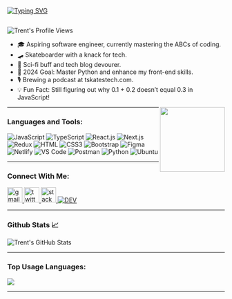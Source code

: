 [![Typing SVG](https://readme-typing-svg.demolab.com?font=Expletus+Sans&size=21&pause=1000&color=FF9111&background=40FFFA00&center=true&random=false&width=435&lines=Howdy.!+I'm+Trent+Henderson+%F0%9F%A7%99%F0%9F%8F%BC%E2%80%8D%E2%99%82%EF%B8%8F;Welcome+to+my+profile.+I'm+new+here+%F0%9F%86%95%E2%9C%94%EF%B8%8F;https%3A%2F%2Fwww.tskatestech.com%2F+%F0%9F%95%B8%EF%B8%8F;Why+don't+eggs+tell+jokes.%3F+%F0%9F%A5%9A;They+might+crack+up!+%F0%9F%90%A3%F0%9F%98%9B)](https://git.io/typing-svg)

<h2 align="left"></h2>

![Trent's Profile Views](https://komarev.com/ghpvc/?username=tredudat&color=orange)

- 🎓 Aspiring software engineer, currently mastering the ABCs of coding.
- 🛹 Skateboarder with a knack for tech.
- 📘 Sci-fi buff and tech blog devourer.
- 🎯 2024 Goal: Master Python and enhance my front-end skills.
- 🎙️ Brewing a podcast at tskatestech.com.
- 💡 Fun Fact: Still figuring out why 0.1 + 0.2 doesn’t equal 0.3 in JavaScript!

<img align="right" height="150" src="https://media.giphy.com/media/v1.Y2lkPTc5MGI3NjExNm5tb21kdmlxcjgxZWVxZjJ3ZzRkcXE4am45MDhwcXFmOXBqam1ueSZlcD12MV9pbnRlcm5hbF9naWZfYnlfaWQmY3Q9Zw/d3YIbnTjjxiOCQnK/giphy.gif"  />

---

### Languages and Tools:

![JavaScript](https://img.shields.io/badge/JavaScript-F7DF1E?style=flat-square&logo=javascript&logoColor=black)
![TypeScript](https://img.shields.io/badge/TypeScript-007ACC?style=flat-square&logo=typescript&logoColor=white)
![React.js](https://img.shields.io/badge/React.js-0081CB?style=flat-square&logo=react&logoColor=61DAFB)
![Next.js](https://img.shields.io/badge/Next.js-f7f7f7?style=flat-square&logo=Next.js&logoColor=000000)
![Redux](https://img.shields.io/badge/Redux-black?style=flat-square&logo=Redux&logoColor=764ABC)
![HTML](https://img.shields.io/badge/HTML5-E34F26?style=flat-square&logo=html5&logoColor=white)
![CSS3](https://img.shields.io/badge/CSS3-1572B6?style=flat-square&logo=css3&logoColor=white)
![Bootstrap](https://img.shields.io/badge/Bootstrap-563D7C?style=flat-square&logo=bootstrap&logoColor=white)
![Figma](https://img.shields.io/badge/Figma-f7f7f7?style=flat-square&logo=Figma&logoColor=F24E1E)
![Netlify](https://img.shields.io/badge/Netlify-00C7B7?style=flat-square&logo=netlify&logoColor=white)
![VS Code](https://img.shields.io/badge/VS_Code-007ACC?style=flat-square&logo=visual-studio-code&logoColor=white)
![Postman](https://img.shields.io/badge/Postman-f7f7f7?style=flat-square&logo=Postman&logoColor=FF6C37)
![Python](https://img.shields.io/badge/Python-3776AB?style=flat-square&logo=python&logoColor=white)
![Ubuntu](https://img.shields.io/badge/Ubuntu-E95420?style=flat-square&logo=ubuntu&logoColor=white)

---

### Connect With Me:

<div align="left">
  <a href="trent@tskatestech.com" target="_blank">
    <img src="https://img.shields.io/static/v1?message=Gmail&logo=gmail&label=&color=D14836&logoColor=white&labelColor=&style=for-the-badge" height="35" alt="gmail logo"  />
  </a>
  <a href="https://twitter.com/Trenton_Isiah99" target="_blank">
    <img src="https://img.shields.io/static/v1?message=Twitter&logo=twitter&label=&color=1DA1F2&logoColor=white&labelColor=&style=for-the-badge" height="35" alt="twitter logo"  />
  </a>
  <a href="https://stackoverflow.com/users/21747984/stoked-dobby" target="_blank">
    <img src="https://img.shields.io/static/v1?message=Stackoverflow&logo=stackoverflow&label=&color=FE7A16&logoColor=white&labelColor=&style=for-the-badge" height="35" alt="stackoverflow logo"  />
  </a>
  <a href='https://dev.to/tredudat' target="_blank"><img alt='DEV' src='https://img.shields.io/badge/DEV-100000?style=for-the-badge&logo=DEV&logoColor=white&labelColor=black&color=black'/></a>
 <script src="https://tryhackme.com/badge/2936182"></script>
</div>

---

### Github Stats 📈

![Trent's GitHub Stats](https://github-readme-stats.vercel.app/api?username=Tredudat&show_icons=true&theme=gruvbox)

<!-- ![GitHub Streak](https://streak-stats.demolab.com?user=Tredudat&theme=gruvbox&border_radius=4.5) -->

---

### Top Usage Languages:

<img align="center" src="https://github-readme-stats.vercel.app/api/top-langs/?username=Tredudat&layout=compact&theme=gruvbox&hide_border=true&&langs_count=8" />

---





